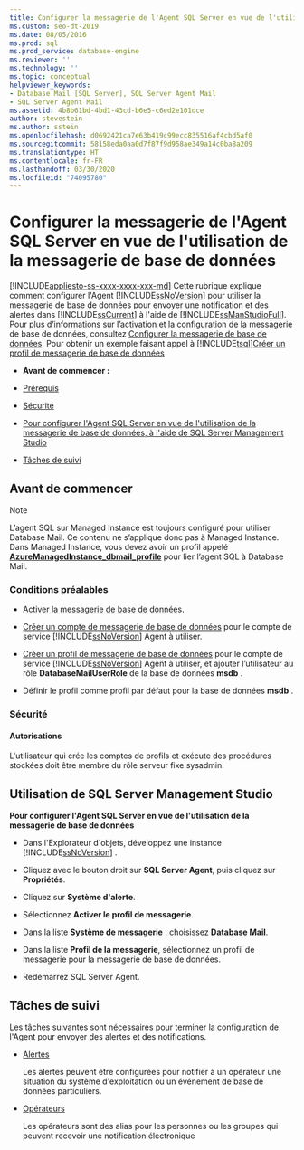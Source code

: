 ```yaml
---
title: Configurer la messagerie de l'Agent SQL Server en vue de l'utilisation de la messagerie de base de données
ms.custom: seo-dt-2019
ms.date: 08/05/2016
ms.prod: sql
ms.prod_service: database-engine
ms.reviewer: ''
ms.technology: ''
ms.topic: conceptual
helpviewer_keywords:
- Database Mail [SQL Server], SQL Server Agent Mail
- SQL Server Agent Mail
ms.assetid: 4b8b61bd-4bd1-43cd-b6e5-c6ed2e101dce
author: stevestein
ms.author: sstein
ms.openlocfilehash: d0692421ca7e63b419c99ecc835516af4cbd5af0
ms.sourcegitcommit: 58158eda0aa0d7f87f9d958ae349a14c0ba8a209
ms.translationtype: HT
ms.contentlocale: fr-FR
ms.lasthandoff: 03/30/2020
ms.locfileid: "74095780"
---
```

# <a name="configure-sql-server-agent-mail-to-use-database-mail"></a>Configurer la messagerie de l'Agent SQL Server en vue de l'utilisation de la messagerie de base de données
[!INCLUDE[appliesto-ss-xxxx-xxxx-xxx-md](../../includes/appliesto-ss-xxxx-xxxx-xxx-md.md)]
  Cette rubrique explique comment configurer l'Agent [!INCLUDE[ssNoVersion](../../includes/ssnoversion-md.md)] pour utiliser la messagerie de base de données pour envoyer une notification et des alertes dans [!INCLUDE[ssCurrent](../../includes/sscurrent-md.md)] à l'aide de [!INCLUDE[ssManStudioFull](../../includes/ssmanstudiofull-md.md)].  Pour plus d’informations sur l’activation et la configuration de la messagerie de base de données, consultez [Configurer la messagerie de base de données](../../relational-databases/database-mail/configure-database-mail.md).  Pour obtenir un exemple faisant appel à [!INCLUDE[tsql](../../includes/tsql-md.md)][Créer un profil de messagerie de base de données](../../relational-databases/database-mail/create-a-database-mail-profile.md)
  
-   **Avant de commencer :**  
  
-   [Prérequis](#Prerequisites)  
  
-   [Sécurité](#Security)  
  
-   [Pour configurer l'Agent SQL Server en vue de l'utilisation de la messagerie de base de données, à l'aide de SQL Server Management Studio](#SSMSProcedure)  
  
-   [Tâches de suivi](#Follow_Up)  
  
##  <a name="before-you-begin"></a><a name="BeforeYouBegin"></a> Avant de commencer  
  
  > [!NOTE]
  > L’agent SQL sur Managed Instance est toujours configuré pour utiliser Database Mail. Ce contenu ne s’applique donc pas à Managed Instance. Dans Managed Instance, vous devez avoir un profil appelé **[AzureManagedInstance_dbmail_profile](https://docs.microsoft.com/azure/sql-database/sql-database-managed-instance-transact-sql-information#sql-server-agent)** pour lier l’agent SQL à Database Mail. 
  
###  <a name="prerequisites"></a><a name="Prerequisites"></a> Conditions préalables  
  
-   [Activer la messagerie de base de données](../../relational-databases/database-mail/configure-database-mail.md).  
  
-    [Créer un compte de messagerie de base de données](../../relational-databases/database-mail/create-a-database-mail-account.md) pour le compte de service [!INCLUDE[ssNoVersion](../../includes/ssnoversion-md.md)] Agent à utiliser.  
  
-   [Créer un profil de messagerie de base de données](../../relational-databases/database-mail/create-a-database-mail-profile.md) pour le compte de service [!INCLUDE[ssNoVersion](../../includes/ssnoversion-md.md)] Agent à utiliser, et ajouter l’utilisateur au rôle **DatabaseMailUserRole** de la base de données **msdb** .
  
-   Définir le profil comme profil par défaut pour la base de données **msdb** .  
  
###  <a name="security"></a><a name="Security"></a> Sécurité  
  
####  <a name="permissions"></a><a name="Permissions"></a> Autorisations  
 L'utilisateur qui crée les comptes de profils et exécute des procédures stockées doit être membre du rôle serveur fixe sysadmin.  
  
##  <a name="using-sql-server-management-studio"></a><a name="SSMSProcedure"></a> Utilisation de SQL Server Management Studio  
 **Pour configurer l'Agent SQL Server en vue de l'utilisation de la messagerie de base de données**  
  
-   Dans l'Explorateur d'objets, développez une instance [!INCLUDE[ssNoVersion](../../includes/ssnoversion-md.md)] .  
  
-   Cliquez avec le bouton droit sur **SQL Server Agent**, puis cliquez sur **Propriétés**.  
  
-   Cliquez sur **Système d'alerte**.  
  
-   Sélectionnez **Activer le profil de messagerie**.  
  
-   Dans la liste **Système de messagerie** , choisissez **Database Mail**.  
  
-   Dans la liste **Profil de la messagerie**, sélectionnez un profil de messagerie pour la messagerie de base de données. 
  
-   Redémarrez SQL Server Agent.  
  
##  <a name="follow-up-tasks"></a><a name="Follow_Up"></a> Tâches de suivi  
 Les tâches suivantes sont nécessaires pour terminer la configuration de l'Agent pour envoyer des alertes et des notifications.  
  
-   [Alertes](../../ssms/agent/alerts.md)  
  
     Les alertes peuvent être configurées pour notifier à un opérateur une situation du système d'exploitation ou un événement de base de données particuliers.  
  
-   [Opérateurs](../../ssms/agent/operators.md)  
  
     Les opérateurs sont des alias pour les personnes ou les groupes qui peuvent recevoir une notification électronique  
  
  
